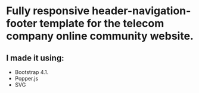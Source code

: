# Fully responsive header-navigation-footer template for the telecom company online community website.

## I made it using:
- Bootstrap 4.1.
- Popper.js
- SVG

